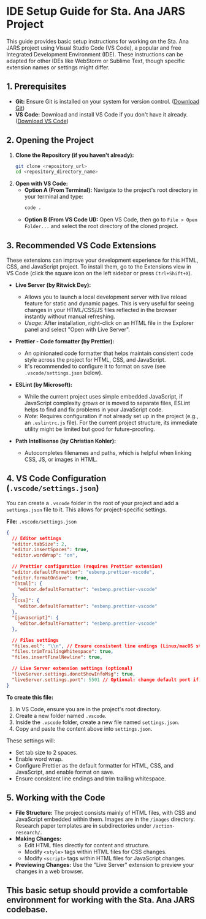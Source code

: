 # IDE Setup Guide for Sta. Ana JARS Project

This guide provides basic setup instructions for working on the Sta. Ana JARS project using Visual Studio Code (VS Code), a popular and free Integrated Development Environment (IDE). These instructions can be adapted for other IDEs like WebStorm or Sublime Text, though specific extension names or settings might differ.

## 1. Prerequisites

*   **Git:** Ensure Git is installed on your system for version control. ([Download Git](https://git-scm.com/downloads))
*   **VS Code:** Download and install VS Code if you don't have it already. ([Download VS Code](https://code.visualstudio.com/download))

## 2. Opening the Project

1.  **Clone the Repository (if you haven't already):**
    ```bash
    git clone <repository_url>
    cd <repository_directory_name>
    ```
2.  **Open with VS Code:**
    *   **Option A (From Terminal):** Navigate to the project's root directory in your terminal and type:
        ```bash
        code .
        ```
    *   **Option B (From VS Code UI):** Open VS Code, then go to `File > Open Folder...` and select the root directory of the cloned project.

## 3. Recommended VS Code Extensions

These extensions can improve your development experience for this HTML, CSS, and JavaScript project. To install them, go to the Extensions view in VS Code (click the square icon on the left sidebar or press `Ctrl+Shift+X`).

*   **Live Server (by Ritwick Dey):**
    *   Allows you to launch a local development server with live reload feature for static and dynamic pages. This is very useful for seeing changes in your HTML/CSS/JS files reflected in the browser instantly without manual refreshing.
    *   *Usage:* After installation, right-click on an HTML file in the Explorer panel and select "Open with Live Server".

*   **Prettier - Code formatter (by Prettier):**
    *   An opinionated code formatter that helps maintain consistent code style across the project for HTML, CSS, and JavaScript.
    *   It's recommended to configure it to format on save (see `.vscode/settings.json` below).

*   **ESLint (by Microsoft):**
    *   While the current project uses simple embedded JavaScript, if JavaScript complexity grows or is moved to separate files, ESLint helps to find and fix problems in your JavaScript code.
    *   *Note:* Requires configuration if not already set up in the project (e.g., an `.eslintrc.js` file). For the current project structure, its immediate utility might be limited but good for future-proofing.

*   **Path Intellisense (by Christian Kohler):**
    *   Autocompletes filenames and paths, which is helpful when linking CSS, JS, or images in HTML.

## 4. VS Code Configuration (`.vscode/settings.json`)

You can create a `.vscode` folder in the root of your project and add a `settings.json` file to it. This allows for project-specific settings.

**File:** `.vscode/settings.json`
```json
{
  // Editor settings
  "editor.tabSize": 2,
  "editor.insertSpaces": true,
  "editor.wordWrap": "on",

  // Prettier configuration (requires Prettier extension)
  "editor.defaultFormatter": "esbenp.prettier-vscode",
  "editor.formatOnSave": true,
  "[html]": {
    "editor.defaultFormatter": "esbenp.prettier-vscode"
  },
  "[css]": {
    "editor.defaultFormatter": "esbenp.prettier-vscode"
  },
  "[javascript]": {
    "editor.defaultFormatter": "esbenp.prettier-vscode"
  },

  // Files settings
  "files.eol": "\\n", // Ensure consistent line endings (Linux/macOS style)
  "files.trimTrailingWhitespace": true,
  "files.insertFinalNewline": true,

  // Live Server extension settings (optional)
  "liveServer.settings.donotShowInfoMsg": true,
  "liveServer.settings.port": 5501 // Optional: change default port if 5500 is in use
}
```

**To create this file:**
1.  In VS Code, ensure you are in the project's root directory.
2.  Create a new folder named `.vscode`.
3.  Inside the `.vscode` folder, create a new file named `settings.json`.
4.  Copy and paste the content above into `settings.json`.

These settings will:
*   Set tab size to 2 spaces.
*   Enable word wrap.
*   Configure Prettier as the default formatter for HTML, CSS, and JavaScript, and enable format on save.
*   Ensure consistent line endings and trim trailing whitespace.

## 5. Working with the Code

*   **File Structure:** The project consists mainly of HTML files, with CSS and JavaScript embedded within them. Images are in the `/images` directory. Research paper templates are in subdirectories under `/action-research/`.
*   **Making Changes:**
    *   Edit HTML files directly for content and structure.
    *   Modify `<style>` tags within HTML files for CSS changes.
    *   Modify `<script>` tags within HTML files for JavaScript changes.
*   **Previewing Changes:** Use the "Live Server" extension to preview your changes in a web browser.

This basic setup should provide a comfortable environment for working with the Sta. Ana JARS codebase.
---
